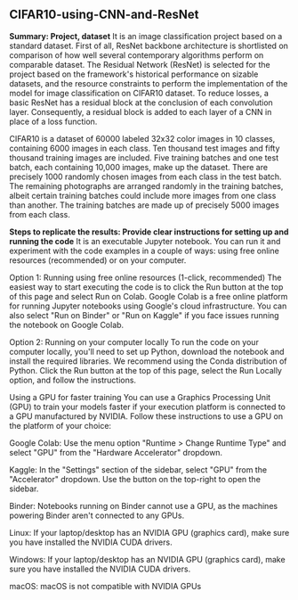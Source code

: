 ## CIFAR10-using-CNN-and-ResNet

**Summary: Project, dataset**
It is an image classification project based on a standard dataset. First of all, ResNet backbone architecture is shortlisted on comparison of how well several contemporary algorithms perform on comparable dataset. The Residual Network (ResNet) is selected for the project based on the framework's historical performance on sizable datasets, and the resource constraints to perform the implementation of the model for image classification on CIFAR10 dataset. To reduce losses, a basic ResNet has a residual block at the conclusion of each convolution layer. Consequently, a residual block is added to each layer of a CNN in place of a loss function.

CIFAR10 is a dataset of 60000 labeled 32x32 color images in 10 classes, containing 6000 images in each class. Ten thousand test images and fifty thousand training images are included. Five training batches and one test batch, each containing 10,000 images, make up the dataset. There are precisely 1000 randomly chosen images from each class in the test batch. The remaining photographs are arranged randomly in the training batches, albeit certain training batches could include more images from one class than another. The training batches are made up of precisely 5000 images from each class.

**Steps to replicate the results: Provide clear instructions for setting up and running the code**
It is an executable Jupyter notebook. You can run it and experiment with the code examples in a couple of ways: using free online resources (recommended) or on your computer.

Option 1: Running using free online resources (1-click, recommended)
The easiest way to start executing the code is to click the Run button at the top of this page and select Run on Colab. Google Colab is a free online platform for running Jupyter notebooks using Google's cloud infrastructure. You can also select "Run on Binder" or "Run on Kaggle" if you face issues running the notebook on Google Colab.

Option 2: Running on your computer locally
To run the code on your computer locally, you'll need to set up Python, download the notebook and install the required libraries. We recommend using the Conda distribution of Python. Click the Run button at the top of this page, select the Run Locally option, and follow the instructions.

Using a GPU for faster training
You can use a Graphics Processing Unit (GPU) to train your models faster if your execution platform is connected to a GPU manufactured by NVIDIA. Follow these instructions to use a GPU on the platform of your choice:

Google Colab: Use the menu option "Runtime > Change Runtime Type" and select "GPU" from the "Hardware Accelerator" dropdown.

Kaggle: In the "Settings" section of the sidebar, select "GPU" from the "Accelerator" dropdown. Use the button on the top-right to open the sidebar.

Binder: Notebooks running on Binder cannot use a GPU, as the machines powering Binder aren't connected to any GPUs.

Linux: If your laptop/desktop has an NVIDIA GPU (graphics card), make sure you have installed the NVIDIA CUDA drivers.

Windows: If your laptop/desktop has an NVIDIA GPU (graphics card), make sure you have installed the NVIDIA CUDA drivers.

macOS: macOS is not compatible with NVIDIA GPUs
